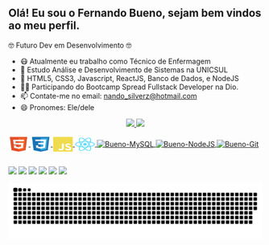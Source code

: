 ## Olá! Eu sou o Fernando Bueno, sejam bem vindos ao meu perfil.

🤓 Futuro Dev em Desenvolvimento 🤓

- 😷 Atualmente eu trabalho como Técnico de Enfermagem
- 🧐 Estudo Análise e Desenvolvimento de Sistemas na UNICSUL 
- 👾 HTML5, CSS3, Javascript, ReactJS, Banco de Dados, e NodeJS
- 🐱‍👤 Participando do Bootcamp Spread Fullstack Developer na Dio.
- 📫 Contate-me no email: nando_silverz@hotmail.com
- 😄 Pronomes: Ele/dele

<div align="center">
  <a href="https://github.com/buenozy">
  <img height="180em" src="https://github-readme-stats.vercel.app/api?username=buenozy&show_icons=true&theme=dark&include_all_commits=true&count_private=true"/>
  <img height="180em" src="https://github-readme-stats.vercel.app/api/top-langs/?username=buenozy&layout=compact&langs_count=7&theme=dark"/>
</div>
  
<div style="display: inline_block"><br>
  <img align="center" alt="Bueno-HTML" height="30" width="40" src="https://raw.githubusercontent.com/devicons/devicon/master/icons/html5/html5-original.svg">
  <img align="center" alt="Bueno-CSS" height="30" width="40" src="https://raw.githubusercontent.com/devicons/devicon/master/icons/css3/css3-original.svg">
  <img align="center" alt="Bueno-Js" height="30" width="40" src="https://raw.githubusercontent.com/devicons/devicon/master/icons/javascript/javascript-plain.svg">
  <img align="center" alt="Bueno-ReactJS" height="30" width="40" src="https://raw.githubusercontent.com/devicons/devicon/master/icons/react/react-original.svg">
  <img align="center" alt="Bueno-MySQL" height="30" width="40" src="https://cdn.jsdelivr.net/gh/devicons/devicon/icons/mysql/mysql-plain.svg" />
  <img align="center" alt="Bueno-NodeJS" height="30" width="40" src="https://cdn.jsdelivr.net/gh/devicons/devicon/icons/nodejs/nodejs-original.svg" />
  <img align="center" alt="Bueno-Git" height="30" width="40" src="https://cdn.jsdelivr.net/gh/devicons/devicon/icons/git/git-original.svg" />
 </div>
  
  ##
  
<div> 
  <a href="https://www.youtube.com/channel/UC8__Ho3RKcQ7XZFJXMYHDWg" target="_blank"><img src="https://img.shields.io/badge/YouTube-FF0000?style=for-the-badge&logo=youtube&logoColor=white" target="_blank"></a>
  <a href="https://instagram.com/buenozy" target="_blank"><img src="https://img.shields.io/badge/-Instagram-%23E4405F?style=for-the-badge&logo=instagram&logoColor=white" target="_blank"></a>
 	<a href="https://www.twitch.tv/techbueno" target="_blank"><img src="https://img.shields.io/badge/Twitch-9146FF?style=for-the-badge&logo=twitch&logoColor=white" target="_blank"></a>
 <a href="https://discord.gg/tpV7wATD" target="_blank"><img src="https://img.shields.io/badge/Discord-7289DA?style=for-the-badge&logo=discord&logoColor=white" target="_blank"></a> 
  <a href = "mailto:nando.buenozy@gmail.com"><img src="https://img.shields.io/badge/-Gmail-%23333?style=for-the-badge&logo=gmail&logoColor=white" target="_blank"></a>
  <a href="https://www.linkedin.com/in/fernando-bueno-8aa221178" target="_blank"><img src="https://img.shields.io/badge/-LinkedIn-%230077B5?style=for-the-badge&logo=linkedin&logoColor=white" target="_blank"></a>
  
  ![Snake animation](https://github.com/buenozy/buenozy/blob/output/github-contribution-grid-snake.svg)
  
 </div>
